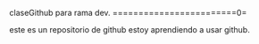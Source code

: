 claseGithub para rama dev.
========================0=

este es un repositorio de github
estoy aprendiendo a usar github.
